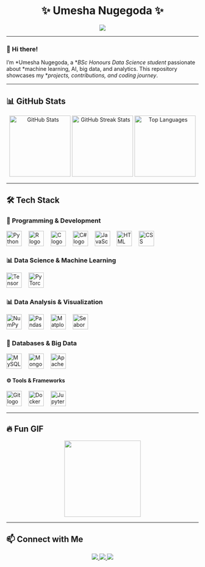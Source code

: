 <h1 align="center">✨ Umesha Nugegoda ✨</h1>

<p align="center">
  <img src="https://readme-typing-svg.demolab.com?font=Fira+Code&pause=1000&color=36BCF7&width=435&lines=Data+Science+%7C+Machine+Learning+%7C+AI;Tech+Enthusiast+%7C+Problem+Solver;Open+Source+Contributor;Passionate+about+Coding!+🚀" />
</p>

---

### 👋 Hi there!  
I’m *Umesha Nugegoda, a **BSc Honours Data Science student* passionate about *machine learning, AI, big data, and analytics. This repository showcases my **projects, contributions, and coding journey*.  

---

## 📊 GitHub Stats  
<div align="center">
  <img src="https://github-readme-stats.vercel.app/api?username=UmeshaNugegoda&hide_title=false&hide_rank=false&show_icons=true&include_all_commits=true&count_private=true&disable_animations=false&theme=dracula&locale=en&hide_border=false" height="160" alt="GitHub Stats" />
  <img src="https://github-readme-streak-stats.herokuapp.com/?user=UmeshaNugegoda&theme=dracula&hide_border=false" height="160" alt="GitHub Streak Stats" />
  <img src="https://github-readme-stats.vercel.app/api/top-langs?username=UmeshaNugegoda&locale=en&hide_title=false&layout=compact&card_width=320&langs_count=5&theme=dracula&hide_border=false" height="160" alt="Top Languages" />
</div>

---

## 🛠 Tech Stack  
### 🚀 Programming & Development  
<div>
  <img src="https://cdn.jsdelivr.net/gh/devicons/devicon/icons/python/python-original.svg" height="40" alt="Python logo" />
  <img width="10" />
  <img src="https://cdn.jsdelivr.net/gh/devicons/devicon/icons/r/r-original.svg" height="40" alt="R logo" />
  <img width="10" />
  <img src="https://cdn.jsdelivr.net/gh/devicons/devicon/icons/c/c-original.svg" height="40" alt="C logo" />
  <img width="10" />
  <img src="https://cdn.jsdelivr.net/gh/devicons/devicon/icons/csharp/csharp-original.svg" height="40" alt="C# logo" />
  <img width="10" />
  <img src="https://cdn.jsdelivr.net/gh/devicons/devicon/icons/javascript/javascript-original.svg" height="40" alt="JavaScript logo" />
  <img width="10" />
  <img src="https://cdn.jsdelivr.net/gh/devicons/devicon/icons/html5/html5-original.svg" height="40" alt="HTML logo" />
  <img width="10" />
  <img src="https://cdn.jsdelivr.net/gh/devicons/devicon/icons/css3/css3-original.svg" height="40" alt="CSS logo" />
</div>

### 📊 Data Science & Machine Learning  
<div>
  <img src="https://cdn.jsdelivr.net/gh/devicons/devicon/icons/tensorflow/tensorflow-original.svg" height="40" alt="TensorFlow logo" />
  <img width="10" />
  <img src="https://cdn.jsdelivr.net/gh/devicons/devicon/icons/pytorch/pytorch-original.svg" height="40" alt="PyTorch logo" />
</div>

### 📊 Data Analysis & Visualization  
<div>
  <img src="https://cdn.jsdelivr.net/gh/devicons/devicon/icons/numpy/numpy-original.svg" height="40" alt="NumPy logo" />
  <img width="10" />
  <img src="https://cdn.jsdelivr.net/gh/devicons/devicon/icons/pandas/pandas-original.svg" height="40" alt="Pandas logo" />
  <img width="10" />
  <img src="https://cdn.jsdelivr.net/gh/devicons/devicon/icons/matplotlib/matplotlib-original.svg" height="40" alt="Matplotlib logo" />
  <img width="10" />
  <img src="https://cdn.jsdelivr.net/gh/devicons/devicon/icons/seaborn/seaborn-original.svg" height="40" alt="Seaborn logo" />
</div>

### 📂 Databases & Big Data  
<div>
  <img src="https://cdn.jsdelivr.net/gh/devicons/devicon/icons/mysql/mysql-original.svg" height="40" alt="MySQL logo" />
  <img width="10" />
  <img src="https://cdn.jsdelivr.net/gh/devicons/devicon/icons/mongodb/mongodb-original.svg" height="40" alt="MongoDB logo" />
  <img width="10" />
  <img src="https://cdn.jsdelivr.net/gh/devicons/devicon/icons/apache/apache-original.svg" height="40" alt="Apache Spark logo" />
</div>

#### ⚙ Tools & Frameworks  
<div>
  <img src="https://cdn.jsdelivr.net/gh/devicons/devicon/icons/git/git-original.svg" height="40" alt="Git logo" />
  <img width="10" />
  <img src="https://cdn.jsdelivr.net/gh/devicons/devicon/icons/docker/docker-original.svg" height="40" alt="Docker logo" />
  <img width="10" />
  <img src="https://cdn.jsdelivr.net/gh/devicons/devicon/icons/jupyter/jupyter-original.svg" height="40" alt="Jupyter Notebook logo" />
</div>

---

## 🔥 Fun GIF  
<div align="center">
  <img height="200" src="https://i.imgflip.com/65efzo.gif" />
</div>

---

## 📫 Connect with Me  
<p align="center">
  <a href="https://www.linkedin.com/in/umesha-nugegoda-19183128b">
    <img src="https://img.shields.io/badge/LinkedIn-0077B5?style=for-the-badge&logo=linkedin&logoColor=white"/>
  </a>
  <a href="https://github.com/UmeshaNugegoda">
    <img src="https://img.shields.io/badge/GitHub-181717?style=for-the-badge&logo=github&logoColor=white"/>
  </a>
  <a href="mailto:umeshanugegoda7678@gmail.com">
    <img src="https://img.shields.io/badge/Email-D14836?style=for-the-badge&logo=gmail&logoColor=white"/>
  </a>
</p>
